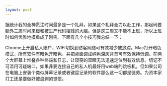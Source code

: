 ```yaml
---
layout: post
---
```


据统计我的全神贯注时间最多是一个礼拜，如果这个礼拜全力以赴工作，那起码要额外三周时间来缓和被生产代码摧残的大脑。但是这三周又不能不上班，所以上班时如何优雅地摸鱼成了刚需。下面有几个小技巧我总结一下：

Chrome上开启私人账户，WIFI切换到访客网络可有效减少被追踪。Mac打开暗色模式，所有软件有暗色开暗色，并把桌面调成纯色深灰背景可有效保持低调。在两个大屏幕上堆叠各种终端和日志，让窥窃的双眼无法迅速定位到有效信息。切记不可滥用可疑端口，如果非要连接自己的私人机最好用web端的跳板机。但如果公司在电脑上安装个类似屏幕记录或者键盘记录的软件那么这一切都是徒劳。为资本家打工还是要做好被盘剥的觉悟。